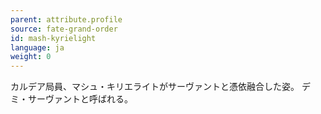```yaml
---
parent: attribute.profile
source: fate-grand-order
id: mash-kyrielight
language: ja
weight: 0
---
```


カルデア局員、マシュ・キリエライトがサーヴァントと憑依融合した姿。
デミ・サーヴァントと呼ばれる。
